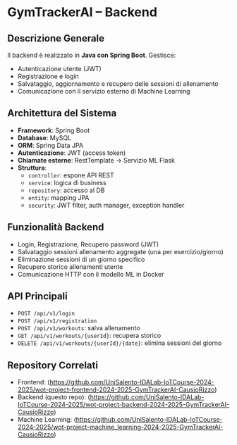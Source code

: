 # GymTrackerAI – Backend

## Descrizione Generale

Il backend è realizzato in **Java con Spring Boot**. Gestisce:
- Autenticazione utente (JWT)
- Registrazione e login
- Salvataggio, aggiornamento e recupero delle sessioni di allenamento
- Comunicazione con il servizio esterno di Machine Learning

## Architettura del Sistema

- **Framework**: Spring Boot  
- **Database**: MySQL  
- **ORM**: Spring Data JPA  
- **Autenticazione**: JWT (access token)  
- **Chiamate esterne**: RestTemplate → Servizio ML Flask  
- **Struttura**:
  - `controller`: espone API REST  
  - `service`: logica di business  
  - `repository`: accesso al DB  
  - `entity`: mapping JPA  
  - `security`: JWT filter, auth manager, exception handler

## Funzionalità Backend

- Login, Registrazione, Recupero password (JWT)
- Salvataggio sessioni allenamento aggregate (una per esercizio/giorno)
- Eliminazione sessioni di un giorno specifico
- Recupero storico allenamenti utente
- Comunicazione HTTP con il modello ML in Docker

## API Principali

- `POST /api/v1/login`
- `POST /api/v1/registration`
- `POST /api/v1/workouts`: salva allenamento
- `GET /api/v1/workouts/{userId}`: recupera storico
- `DELETE /api/v1/workouts/{userId}/{date}`: elimina sessioni del giorno

## Repository Correlati

- Frontend:
  (https://github.com/UniSalento-IDALab-IoTCourse-2024-2025/wot-project-frontend-2024-2025-GymTrackerAI-CausioRizzo)
- Backend (questo repo):
  (https://github.com/UniSalento-IDALab-IoTCourse-2024-2025/wot-project-backend-2024-2025-GymTrackerAI-CausioRizzo)
- Machine Learning:
  (https://github.com/UniSalento-IDALab-IoTCourse-2024-2025/wot-project-machine_learning-2024-2025-GymTrackerAI-CausioRizzo)

